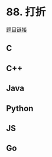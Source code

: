 # 88. 打折

[题目链接](https://kamacoder.com/problempage.php?pid=1128)

## C

## C++

## Java

## Python

## JS

## Go
